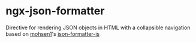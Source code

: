 # ngx-json-formatter
Directive for rendering JSON objects in HTML with a collapsible navigation based on [mohsen1](https://github.com/mohsen1)'s [json-formatter-js](https://github.com/mohsen1/json-formatter-js)
